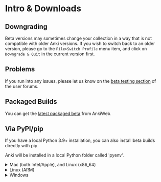 # Intro & Downloads

## Downgrading

Beta versions may sometimes change your collection in a way that is not
compatible with older Anki versions. If you wish to switch back to an older
version, please go to the `File>Switch Profile` menu item, and click on
`Downgrade & Quit` in the current version first.

## Problems

If you run into any issues, please let us know on the
[beta testing section](https://forums.ankiweb.net/c/beta-testing/) of the user
forums.

## Packaged Builds

You can get the
[latest packaged beta](https://apps.ankiweb.net/downloads/beta/?C=N&O=D) from
AnkiWeb.

## Via PyPI/pip

If you have a local Python 3.9+ installation, you can also install beta builds
directly with pip.

Anki will be installed in a local Python folder called 'pyenv'.

<details>
<summary>Mac (both Intel/Apple), and Linux (x86_64)</summary>

```
$ python3.9 -m venv pyenv
$ pyenv/bin/pip install --upgrade pip
$ pyenv/bin/pip install --upgrade --pre 'aqt[qt6]'
$ pyenv/bin/anki
```

- Repeat the last step if you wish to start the same Anki version again.
- Repeat the last two steps to update to the latest beta and start it.

</details>

<details>
<summary>Linux (ARM)</summary>

As there are no PyQt packages on PyPI for Linux/ARM, you will need to have your
distro's PyQt5 packages already installed. Eg on Debian 11:

```
apt install python3-pyqt5.{qtwebengine,qtmultimedia}
```

Or on Fedora:

```
dnf install python3-qt5-webengine
```

Then run the following:

```
python3 -m venv --system-site-packages pyenv
```
```
pyenv/bin/pip install --upgrade pip
```
```
pyenv/bin/pip install --upgrade aqt
```
```
pyenv/bin/anki
```

- Repeat the last step if you wish to start the same Anki version again.
- Repeat the last two steps to update to the latest beta and start it.
- Optionally if you want to install a beta add the `--pre` argument to installing aqt step 

</details>

<details>
<summary>Windows</summary>

```
c:\> python -m venv \pyenv
c:\> pyenv\scripts\pip install --upgrade pip
c:\> pyenv\scripts\pip install --upgrade --pre aqt[qt6]
c:\> pyenv\scripts\anki
```

Repeat the last step if you wish to start the same Anki version again. Repeat
the last two steps to update to the latest beta and start it.

</details>

